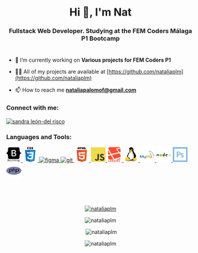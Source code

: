 <h1 align="center">Hi 👋, I'm Nat</h1>

<h3 align="center">
    Fullstack Web Developer. 
    Studying at the FEM Coders Málaga P1 Bootcamp 
 </h3>
 
 #

<!-- <p align="left"> <img src="https://komarev.com/ghpvc/?username=nataliaplm&label=Profile%20views&color=0e75b6&style=flat" alt="nataliaplm" /> </p>*/ -->

- 🔭 I’m currently working on **Various projects for FEM Coders P1**

- 👨‍💻 All of my projects are available at [https://github.com/nataliaplm](https://github.com/nataliaplm)

- 📫 How to reach me **nataliapalomof@gmail.com**


<h3 align="left">Connect with me:</h3>
<p align="left">
<a href="https://www.linkedin.com/in/sandraleondelrisco" target="blank"><img align="center" src="https://raw.githubusercontent.com/rahuldkjain/github-profile-readme-generator/master/src/images/icons/Social/linked-in-alt.svg" alt="sandra león-del risco" height="30" width="40" /></a>


<h3 align="left">Languages and Tools:</h3>
<p align="left"> <a href="https://getbootstrap.com" target="_blank" rel="noreferrer"> <img src="https://raw.githubusercontent.com/devicons/devicon/master/icons/bootstrap/bootstrap-plain-wordmark.svg" alt="bootstrap" width="40" height="40"/> </a> <a href="https://www.w3schools.com/css/" target="_blank" rel="noreferrer"> <img src="https://raw.githubusercontent.com/devicons/devicon/master/icons/css3/css3-original-wordmark.svg" alt="css3" width="40" height="40"/> </a> <a href="https://www.figma.com/" target="_blank" rel="noreferrer"> <img src="https://www.vectorlogo.zone/logos/figma/figma-icon.svg" alt="figma" width="40" height="40"/> </a> <a href="https://git-scm.com/" target="_blank" rel="noreferrer"> <img src="https://www.vectorlogo.zone/logos/git-scm/git-scm-icon.svg" alt="git" width="40" height="40"/> </a> <a href="https://www.w3.org/html/" target="_blank" rel="noreferrer"> <img src="https://raw.githubusercontent.com/devicons/devicon/master/icons/html5/html5-original-wordmark.svg" alt="html5" width="40" height="40"/> </a> <a href="https://developer.mozilla.org/en-US/docs/Web/JavaScript" target="_blank" rel="noreferrer"> <img src="https://raw.githubusercontent.com/devicons/devicon/master/icons/javascript/javascript-original.svg" alt="javascript" width="40" height="40"/> </a> <a href="https://laravel.com/" target="_blank" rel="noreferrer"> <img src="https://raw.githubusercontent.com/devicons/devicon/master/icons/laravel/laravel-plain-wordmark.svg" alt="laravel" width="40" height="40"/> </a> <a href="https://www.linux.org/" target="_blank" rel="noreferrer"> <img src="https://raw.githubusercontent.com/devicons/devicon/master/icons/linux/linux-original.svg" alt="linux" width="40" height="40"/> </a> <a href="https://www.mysql.com/" target="_blank" rel="noreferrer"> <img src="https://raw.githubusercontent.com/devicons/devicon/master/icons/mysql/mysql-original-wordmark.svg" alt="mysql" width="40" height="40"/> </a> <a href="https://nodejs.org" target="_blank" rel="noreferrer"> <img src="https://raw.githubusercontent.com/devicons/devicon/master/icons/nodejs/nodejs-original-wordmark.svg" alt="nodejs" width="40" height="40"/> </a> <a href="https://www.photoshop.com/en" target="_blank" rel="noreferrer"> <img src="https://raw.githubusercontent.com/devicons/devicon/master/icons/photoshop/photoshop-line.svg" alt="photoshop" width="40" height="40"/> </a> <a href="https://www.php.net" target="_blank" rel="noreferrer"> <img src="https://raw.githubusercontent.com/devicons/devicon/master/icons/php/php-original.svg" alt="php" width="40" height="40"/> </a> </p>

<br>

#
<p align="center"> <a href="https://github.com/ryo-ma/github-profile-trophy"><img src="https://github-profile-trophy.vercel.app/?username=nataliaplm" alt="nataliaplm" /></a> </p>

<p  align="center"><img src="https://github-readme-stats.vercel.app/api/top-langs?username=nataliaplm&show_icons=true&locale=en&layout=compact" alt="nataliaplm" /></p>

<p  align="center">&nbsp;<img src="https://github-readme-stats.vercel.app/api?username=nataliaplm&show_icons=true&locale=en" alt="nataliaplm" /></p>

<p  align="center"><img src="https://github-readme-streak-stats.herokuapp.com/?user=nataliaplm&" alt="nataliaplm" /></p>
